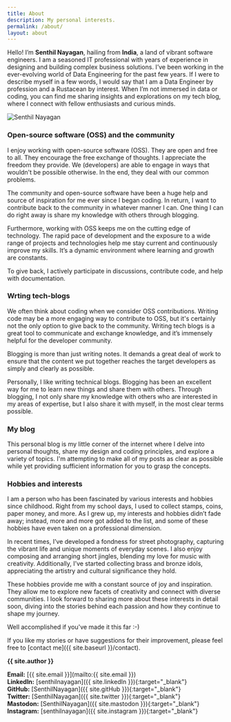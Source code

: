 ```yaml
---
title: About
description: My personal interests.
permalink: /about/
layout: about
---
```


Hello! I’m **Senthil Nayagan**, hailing from **India**, a land of vibrant software engineers. I am a seasoned IT professional with years of experience in designing and building complex business solutions. I’ve been working in the ever-evolving world of Data Engineering for the past few years. If I were to describe myself in a few words, I would say that I am a Data Engineer by profession and a Rustacean by interest. When I’m not immersed in data or coding, you can find me sharing insights and explorations on my tech blog, where I connect with fellow enthusiasts and curious minds.

<img src="{{ site.authorGravatar }}" alt="Senthil Nayagan" class="author-img">

### Open-source software (OSS) and the community

I enjoy working with open-source software (OSS). They are open and free to all. They encourage the free exchange of thoughts. I appreciate the freedom they provide. We (developers) are able to engage in ways that wouldn't be possible otherwise. In the end, they deal with our common problems.

The community and open-source software have been a huge help and source of inspiration for me ever since I began coding. In return, I want to contribute back to the community in whatever manner I can. One thing I can do right away is share my knowledge with others through blogging.

Furthermore, working with OSS keeps me on the cutting edge of technology. The rapid pace of development and the exposure to a wide range of projects and technologies help me stay current and continuously improve my skills. It’s a dynamic environment where learning and growth are constants. 

To give back, I actively participate in discussions, contribute code, and help with documentation.

### Wrting tech-blogs

We often think about coding when we consider OSS contributions. Writing code may be a more engaging way to contribute to OSS, but it's certainly not the only option to give back to the community. Writing tech blogs is a great tool to communicate and exchange knowledge, and it’s immensely helpful for the developer community.

Blogging is more than just writing notes. It demands a great deal of work to ensure that the content we put together reaches the target developers as simply and clearly as possible.

Personally, I like writing technical blogs. Blogging has been an excellent way for me to learn new things and share them with others. Through blogging, I not only share my knowledge with others who are interested in my areas of expertise, but I also share it with myself, in the most clear terms possible.

### My blog

This personal blog is my little corner of the internet where I delve into personal thoughts, share my design and coding principles, and explore a variety of topics. I'm attempting to make all of my posts as clear as possible while yet providing sufficient information for you to grasp the concepts.

### Hobbies and interests

I am a person who has been fascinated by various interests and hobbies since childhood. Right from my school days, I used to collect stamps, coins, paper money, and more. As I grew up, my interests and hobbies didn’t fade away; instead, more and more got added to the list, and some of these hobbies have even taken on a professional dimension.

In recent times, I’ve developed a fondness for street photography, capturing the vibrant life and unique moments of everyday scenes. I also enjoy composing and arranging short jingles, blending my love for music with creativity. Additionally, I’ve started collecting brass and bronze idols, appreciating the artistry and cultural significance they hold.

These hobbies provide me with a constant source of joy and inspiration. They allow me to explore new facets of creativity and connect with diverse communities. I look forward to sharing more about these interests in detail soon, diving into the stories behind each passion and how they continue to shape my journey.

Well accomplished if you've made it this far :-) 

If you like my stories or have suggestions for their improvement, please feel free to [contact me]({{ site.baseurl }}/contact).

**{{ site.author }}**<br/>

**Email:** [{{ site.email }}](mailto:{{ site.email }})<br/>
**LinkedIn:** [senthilnayagan]({{ site.linkedIn }}){:target="_blank"}<br/>
**GitHub:** [SenthilNayagan]({{ site.gitHub }}){:target="_blank"}<br/>
**Twitter:** [SenthilNayagan]({{ site.twitter }}){:target="_blank"}<br/>
**Mastodon:** [SenthilNayagan]({{ site.mastodon }}){:target="_blank"}<br/>
**Instagram:** [senthilnayagan]({{ site.instagram }}){:target="_blank"}